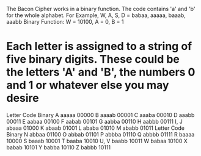 The Bacon Cipher works in a binary function. The code contains 'a' and 'b' for the whole alphabet.
For Example, W, A, S, D = babaa, aaaaa, baaab, aaabb
Binary Function: W = 10100, A = 0, B = 1
# Each letter is assigned to a string of five binary digits. These could be the letters 'A' and 'B', the numbers 0 and 1 or whatever else you may desire

Letter	Code	Binary
A	aaaaa	00000
B	aaaab	00001
C	aaaba	00010
D	aaabb	00011
E	aabaa	00100
F	aabab	00101
G	aabba	00110
H	aabbb	00111
I, J	abaaa	01000
K	abaab	01001
L	ababa	01010
M	ababb	01011
Letter	Code	Binary
N	abbaa	01100
O	abbab	01101
P	abbba	01110
Q	abbbb	01111
R	baaaa	10000
S	baaab	10001
T	baaba	10010
U, V	baabb	10011
W	babaa	10100
X	babab	10101
Y	babba	10110
Z	babbb	10111
